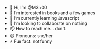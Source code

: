- 👋 Hi, I’m @M3lk00
- 👀 I’m interested in books and a few games
- 🌱 I’m currently learning Javascript
- 💞️ I’m looking to collaborate on nothing
- 📫 How to reach me... don't.
- 😄 Pronouns: she/her
- ⚡ Fun fact: not funny

<!---
M3lk00/M3lk00 is a ✨ special ✨ repository because its `README.md` (this file) appears on your GitHub profile.
You can click the Preview link to take a look at your changes.
--->

